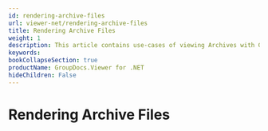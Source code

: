 ```yaml
---
id: rendering-archive-files
url: viewer-net/rendering-archive-files
title: Rendering Archive Files
weight: 1
description: This article contains use-cases of viewing Archives with GroupDocs.Viewer within your .NET applications.
keywords: 
bookCollapseSection: true
productName: GroupDocs.Viewer for .NET
hideChildren: False
---
```


# Rendering Archive Files


